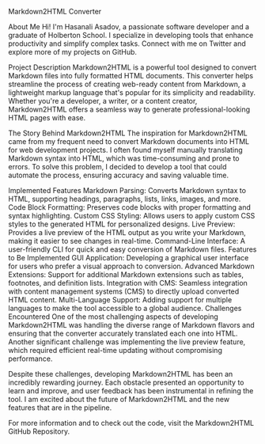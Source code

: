 Markdown2HTML Converter

About Me
Hi! I'm Hasanali Asadov, a passionate software developer and a graduate of Holberton School. I specialize in developing tools that enhance productivity and simplify complex tasks. Connect with me on Twitter and explore more of my projects on GitHub.

Project Description
Markdown2HTML is a powerful tool designed to convert Markdown files into fully formatted HTML documents. This converter helps streamline the process of creating web-ready content from Markdown, a lightweight markup language that's popular for its simplicity and readability. Whether you're a developer, a writer, or a content creator, Markdown2HTML offers a seamless way to generate professional-looking HTML pages with ease.

The Story Behind Markdown2HTML
The inspiration for Markdown2HTML came from my frequent need to convert Markdown documents into HTML for web development projects. I often found myself manually translating Markdown syntax into HTML, which was time-consuming and prone to errors. To solve this problem, I decided to develop a tool that could automate the process, ensuring accuracy and saving valuable time.

Implemented Features
Markdown Parsing: Converts Markdown syntax to HTML, supporting headings, paragraphs, lists, links, images, and more.
Code Block Formatting: Preserves code blocks with proper formatting and syntax highlighting.
Custom CSS Styling: Allows users to apply custom CSS styles to the generated HTML for personalized designs.
Live Preview: Provides a live preview of the HTML output as you write your Markdown, making it easier to see changes in real-time.
Command-Line Interface: A user-friendly CLI for quick and easy conversion of Markdown files.
Features to Be Implemented
GUI Application: Developing a graphical user interface for users who prefer a visual approach to conversion.
Advanced Markdown Extensions: Support for additional Markdown extensions such as tables, footnotes, and definition lists.
Integration with CMS: Seamless integration with content management systems (CMS) to directly upload converted HTML content.
Multi-Language Support: Adding support for multiple languages to make the tool accessible to a global audience.
Challenges Encountered
One of the most challenging aspects of developing Markdown2HTML was handling the diverse range of Markdown flavors and ensuring that the converter accurately translated each one into HTML. Another significant challenge was implementing the live preview feature, which required efficient real-time updating without compromising performance.

Despite these challenges, developing Markdown2HTML has been an incredibly rewarding journey. Each obstacle presented an opportunity to learn and improve, and user feedback has been instrumental in refining the tool. I am excited about the future of Markdown2HTML and the new features that are in the pipeline.

For more information and to check out the code, visit the Markdown2HTML GitHub Repository.
